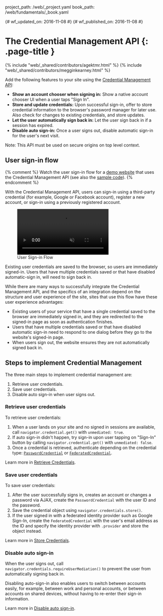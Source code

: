 project_path: /web/_project.yaml
book_path: /web/fundamentals/_book.yaml

{# wf_updated_on: 2016-11-08 #}
{# wf_published_on: 2016-11-08 #}

# The Credential Management API {: .page-title }

{% include "web/_shared/contributors/agektmr.html" %}
{% include "web/_shared/contributors/megginkearney.html" %}

Add the following features to your site using the
[Credential Management API](https://developer.mozilla.org/en-US/docs/Web/API/Credential_Management_API):

* **Show an account chooser when signing in:** Show a native account chooser
  UI when a user taps "Sign In".
* **Store and update credentials:** Upon successful sign-in, offer to store
  credential information to the browser's password manager for later use.
  Also check for changes to existing credentials, and store updates.
* **Let the user automatically sign back in:** Let the user sign back in if a
  session has expired.
* **Disable auto sign-in:** Once a user signs out, disable automatic sign-in
  for the user's next visit.

Note: This API must be used on secure origins on top level context.

## User sign-in flow

{% comment %}
Watch the user sign-in flow for a
[demo website](https://credential-management-sample.appspot.com) 
that uses the Credential Management API
(see also the
[sample code](https://github.com/GoogleChrome/credential-management-sample)).
{% endcomment %}

With the Credential Management API, users can sign-in using a third-party
credential (for example, Google or Facebook account), register a new account,
or sign-in using a previously registered account.

<div class="attempt-right">
  <figure>
    <video src="animations/credential-management-smaller.mov" autoplay muted loop controls></video>
    <figcaption>User Sign-in Flow</figcaption>
  </figure>
</div>

Existing user credentials are saved to the browser, so users are immediately
signed-in. Users that have multiple credentials saved or that have disabled
automatic-sign in, will need to sign back in.

While there are many ways to successfully integrate the Credential Management
API, and the specifics of an integration depend on the structure and user
experience of the site, sites that use this flow have these user experience
advantages:

* Existing users of your service that have a single credential saved to the
  browser are immediately signed in, and they are redirected to the signed-in
  page as soon as authentication finishes.
* Users that have multiple credentials saved or that have disabled automatic
  sign-in need to respond to one dialog before they go to the website's
  signed-in page.
* When users sign out, the website ensures they are not automatically
  signed back in.

<div class="clearfix"></div>

## Steps to implement Credential Management

The three main steps to implement credential management are:

1. Retrieve user credentials.
2. Save user credentials.
3. Disable auto sign-in when user signs out.

### Retrieve user credentials

To retrieve user credentials:

1. When a user lands on your site and no signed in sessions are available, 
   call `navigator.credential.get()` with `unmediated: true`.
2. If auto sign-in didn't happen, try sign-in upon user tapping on "Sign-In" 
   button by calling `navigator.credential.get()` with `unmediated: false`.
3. Once a credential is retrieved, authenticate depending on the credential
   type: [`PasswordCredential`](/web/fundamentals/security/credential-management/retrieve-credentials#authenticate_with_a_server)
   or [`FederatedCredential`](/web/fundamentals/security/credential-management/retrieve-credentials#authenticate_with_an_identity_provider).

Learn more in
[Retrieve Credentials](/web/fundamentals/security/credential-management/retrieve-credentials).

### Save user credentials

To save user credentials:

1. After the user successfully signs in, creates an account or changes a
   password via AJAX, create the `PasswordCredential` with the user ID and
   the password.
2. Save the credential object using `navigator.credentials.store()`.
3. If the user signed in with a federated identity provider such as Google
   Sign-In, create the `FederatedCredential` with the user's email address as
   the ID and specify the identity provider with `.provider` and store the
   object instead.

Learn more in
[Store Credentials](/web/fundamentals/security/credential-management/store-credentials).

### Disable auto sign-in

When the user signs out, call `navigator.credentials.requireUserMediation()`
to prevent the user from automatically signing back in.

Disabling auto-sign-in also enables users to switch between accounts easily,
for example, between work and personal accounts, or between accounts on
shared devices, without having to re-enter their sign-in information.

Learn more in
[Disable auto sign-in](/web/fundamentals/security/credential-management/retrieve-credentials#disable_auto_sign-in).
